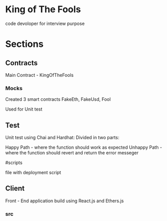 # King of The Fools 

code devoloper for interview purpose

# Sections

## Contracts 

Main Contract - KingOfTheFools 

### Mocks

Created 3 smart contracts FakeEth, FakeUsd, Fool 

Used for Unit test

## Test

Unit test using Chai and Hardhat: Divided in two parts: 

Happy Path - where the function should work as expected 
Unhappy Path - where the function should revert and return the error messeger

#scripts

file with deployment script

## Client

Front - End application build using React.js and Ethers.js 

### src


